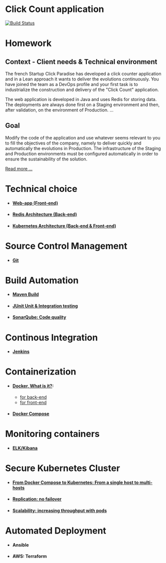 # Click Count application

[![Build Status](https://travis-ci.org/xebia-france/click-count.svg)](https://travis-ci.org/xebia-france/click-count)

# Homework
## Context - Client needs & Technical environment

The french Startup Click Paradise has developed a click counter application and in a Lean approach
it wants to deliver the evolutions continuously.
You have joined the team as a DevOps profile and your first task is to industrialize
the construction and delivery of the "Click Count" application.

The web application is developed in Java and uses Redis for storing data. The deployments
are always done first on a Staging environment and then, after validation, on the environment of
Production. ...

## Goal

Modify the code of the application and use whatever seems relevant to you to fill
the objectives of the company, namely to deliver quickly and automatically the evolutions in
Production.
The infrastructure of the Staging and Production environments must be configured automatically
in order to ensure the sustainability of the solution. 

[Read more ...](docs/enonce.md)


# Technical choice
- #### [Web-app (Front-end)](docs/web_app.md)

- #### [Redis Architecture (Back-end)](docs/redis_architecture.md)

- #### [Kubernetes Architecture (Back-end & Front-end)](docs/kubernetes_architecture.md)


# Source Control Management

- #### [Git](docs/source_control_management.md)


# Build Automation

- #### [Maven Build](docs/build_automation.md)

- #### [JUnit Unit & Integration testing](docs/maven_unit_test.md)

- #### [SonarQube: Code quality](docs/code_quality.md)

# Continous Integration

- #### [Jenkins](docs/continuous_integration.md)


# Containerization

- #### [Docker, What is it?](docs/docker.md):
  - [for back-end](docs/docker_back_end.md)
  - [for front-end](docs/docker_back_end.md)

- #### [Docker Compose](docs/docker_compose.md)


# Monitoring containers
- #### [ELK/Kibana](docs/monitoring_containers.md)

# Secure Kubernetes Cluster
- #### [From Docker Compose to Kubernetes: From a single host to multi-hosts](docs/kubernetes.md)

- #### [Replication: no failover](docs/replication.md)

- #### [Scalability: increasing throughput with pods](docs/scalability.md)

# Automated Deployment
- #### Ansible
- #### AWS: Terraform
